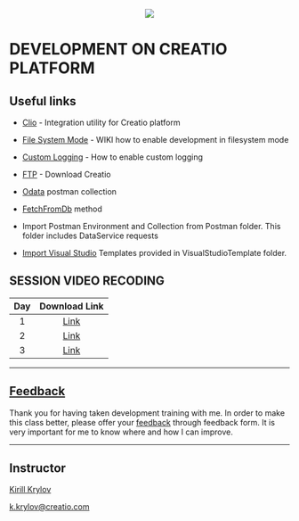 <p align="center">
    <a href="https://www.creatio.com/">
            <img src="https://github.com/kirillkrylov/ImagesAndPages/wiki/Img/accelerateBannerBlue.png">
    </a>
</p>

# DEVELOPMENT ON CREATIO PLATFORM

## Useful links

- [Clio][clio] - Integration utility for Creatio platform
- [File System Mode][fsmode] - WIKI how to enable development in filesystem mode
- [Custom Logging][nlog] - How to enable custom logging
- [FTP] - Download Creatio
- [Odata] postman collection
- [FetchFromDb][fetchFromDb] method


- Import Postman Environment and Collection from Postman folder. This folder includes DataService requests
- [Import Visual Studio][vsTpl] Templates provided in VisualStudioTemplate folder.  

## SESSION VIDEO RECODING
|Day|Download Link|
|:--:|:--:|
|1|[Link][d1v]|
|2|[Link][d2v]|
|3|[Link][d3v]|
<!-- 
|4|[Link][d4v]| 
-->

---
## [Feedback][feedBackForm]
Thank you for having taken development training with me. In order to make this class better, please offer your [feedback][feedBackForm] through feedback form. It is very important for me to know where and how I can improve.

---
## Instructor
[Kirill Krylov][about]


<a href="mailto:k.krylov@creatio.com">k.krylov@creatio.com</a><br />


<!-- Named Links -->
[d1v]: https://creatio-global.zoom.us/rec/share/gv5jF37QEcb3GERzMSm58VGWUO75Jn5NdFKoPryOxqFEhZYm7eLQeow08QMnAYY7.3eRIoY12wxs_KYhb
[d2v]: https://creatio-global.zoom.us/rec/share/g8m2ba6nQHbsjbz_4cVMgZhyfi_Pjlaeos5fvQ7CKCyj0ezXuv7hSorkjTsybBuo.O_7k0WMYzQdWGpCi
[d3v]: https://creatio-global.zoom.us/rec/share/4ZHaW0iahWbbEwE6LZP-mFJdi3y7r_vgpDrroOVvLxI4XJPWhUW1t-5lFy_yFpey.D_eY6YMwFhE5NguB
<!-- 
[d4v]: 
 -->

<!-- Links -->
[clio]:https://github.com/Advance-Technologies-Foundation/clio
[fsmode]:https://github.com/Academy-Creatio/TrainingProgramm/wiki/Enable-development-in-FileSystem-Mode
[nlog]:https://github.com/Academy-Creatio/TrainingProgramm/wiki/Custom-Logging-with-NLog
[oData]:https://documenter.getpostman.com/view/10204500/SztHX5Qb?version=latest
[vsTpl]:https://docs.microsoft.com/en-us/visualstudio/ide/how-to-create-item-templates?view=vs-2019
[ftp]:http://ftp.bpmonline.com/support/downloads/!Release/installation_files/

[feedBackForm]:https://forms.office.com/Pages/ResponsePage.aspx?id=-6Jce0OmhUOLOTaTQnDHFs1n4KjdfnVBtjvFqBN3Vk9UNERLUlJXSzNZVUkzMFJUMEtWVlhYOEpOWi4u
[about]:https://github.com/kirillkrylov/ImagesAndPages/wiki/Kirill-Krylov,-CPA

[fetchFromDb]: https://academy.creatio.com/api/netcoreapi/7.15.0/index.html#Terrasoft.Core~Terrasoft.Core.Entities.Entity~FetchFromDB.html
